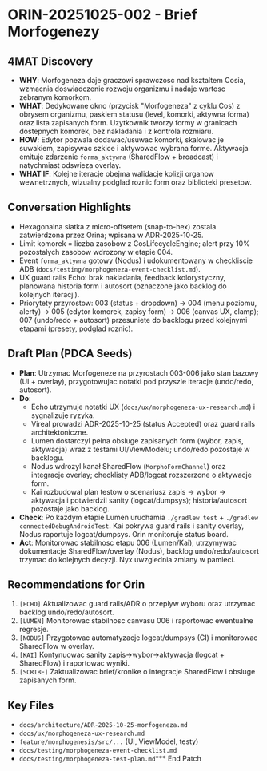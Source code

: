 # ORIN-20251025-002 - Brief Morfogenezy

## 4MAT Discovery
- **WHY**: Morfogeneza daje graczowi sprawczosc nad ksztaltem Cosia, wzmacnia doswiadczenie rozwoju organizmu i nadaje wartosc zebranym komorkom.
- **WHAT**: Dedykowane okno (przycisk "Morfogeneza" z cyklu Cos) z obrysem organizmu, paskiem statusu (level, komorki, aktywna forma) oraz lista zapisanych form. Uzytkownik tworzy formy w granicach dostepnych komorek, bez nakladania i z kontrola rozmiaru.
- **HOW**: Edytor pozwala dodawac/usuwac komorki, skalowac je suwakiem, zapisywac szkice i aktywowac wybrana forme. Aktywacja emituje zdarzenie `forma_aktywna` (SharedFlow + broadcast) i natychmiast odswieza overlay.
- **WHAT IF**: Kolejne iteracje obejma walidacje kolizji organow wewnetrznych, wizualny podglad roznic form oraz biblioteki presetow.

## Conversation Highlights
- Hexagonalna siatka z micro-offsetem (snap-to-hex) zostala zatwierdzona przez Orina; wpisana w ADR-2025-10-25.
- Limit komorek = liczba zasobow z CosLifecycleEngine; alert przy 10% pozostalych zasobow wdrozony w etapie 004.
- Event `forma_aktywna` gotowy (Nodus) i udokumentowany w checkliscie ADB (`docs/testing/morphogeneza-event-checklist.md`).
- UX guard rails Echo: brak nakladania, feedback kolorystyczny, planowana historia form i autosort (oznaczone jako backlog do kolejnych iteracji).
- Priorytety przyrostow: 003 (status + dropdown) -> 004 (menu poziomu, alerty) -> 005 (edytor komorek, zapisy form) -> 006 (canvas UX, clamp); 007 (undo/redo + autosort) przesuniete do backlogu przed kolejnymi etapami (presety, podglad roznic).

## Draft Plan (PDCA Seeds)
- **Plan**: Utrzymac Morfogeneze na przyrostach 003-006 jako stan bazowy (UI + overlay), przygotowujac notatki pod przyszle iteracje (undo/redo, autosort).
- **Do**:
  - Echo utrzymuje notatki UX (`docs/ux/morphogeneza-ux-research.md`) i sygnalizuje ryzyka.
  - Vireal prowadzi ADR-2025-10-25 (status Accepted) oraz guard rails architektoniczne.
  - Lumen dostarczyl pelna obsluge zapisanych form (wybor, zapis, aktywacja) wraz z testami UI/ViewModelu; undo/redo pozostaje w backlogu.
  - Nodus wdrozyl kanał SharedFlow (`MorphoFormChannel`) oraz integracje overlay; checklisty ADB/logcat rozszerzone o aktywacje form.
  - Kai rozbudowal plan testow o scenariusz zapis -> wybor -> aktywacja i potwierdzil sanity (logcat/dumpsys); historia/autosort pozostaje jako backlog.
- **Check**: Po kazdym etapie Lumen uruchamia `./gradlew test` + `./gradlew connectedDebugAndroidTest`. Kai pokrywa guard rails i sanity overlay, Nodus raportuje logcat/dumpsys. Orin monitoruje status board.
- **Act**: Monitorowac stabilnosc etapu 006 (Lumen/Kai), utrzymywac dokumentacje SharedFlow/overlay (Nodus), backlog undo/redo/autosort trzymac do kolejnych decyzji. Nyx uwzglednia zmiany w pamieci.

## Recommendations for Orin
1. `[ECHO]` Aktualizowac guard rails/ADR o przeplyw wyboru oraz utrzymac backlog undo/redo/autosort.
2. `[LUMEN]` Monitorowac stabilnosc canvasu 006 i raportowac ewentualne regresje.
3. `[NODUS]` Przygotowac automatyzacje logcat/dumpsys (CI) i monitorowac SharedFlow w overlay.
4. `[KAI]` Kontynuowac sanity zapis->wybor->aktywacja (logcat + SharedFlow) i raportowac wyniki.
5. `[SCRIBE]` Zaktualizowac brief/kronike o integracje SharedFlow i obsluge zapisanych form.

## Key Files
- `docs/architecture/ADR-2025-10-25-morfogeneza.md`
- `docs/ux/morphogeneza-ux-research.md`
- `feature/morphogenesis/src/...` (UI, ViewModel, testy)
- `docs/testing/morphogeneza-event-checklist.md`
- `docs/testing/morphogeneza-test-plan.md`*** End Patch




